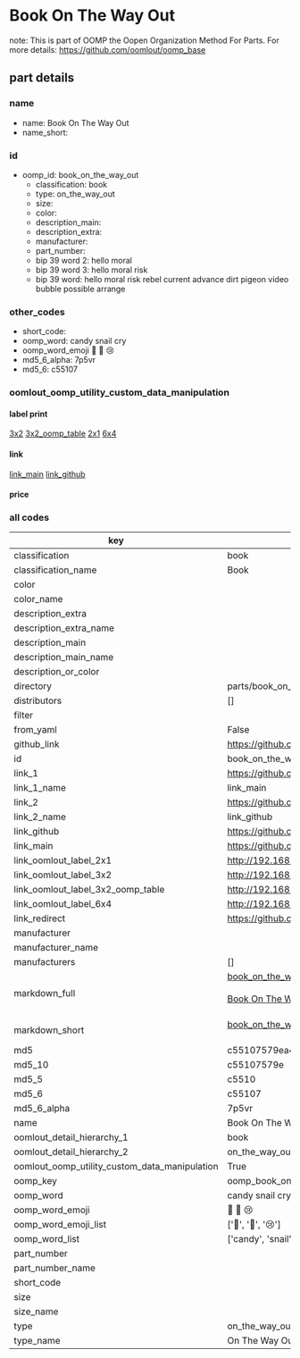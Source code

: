 # Book On The Way Out  

note: This is part of OOMP the Oopen Organization Method For Parts. For more details: https://github.com/oomlout/oomp_base

##  part details
  







### name
* name: Book On The Way Out
* name_short: 
### id
* oomp_id: book_on_the_way_out
  * classification: book
  * type: on_the_way_out
  * size: 
  * color: 
  * description_main: 
  * description_extra: 
  * manufacturer: 
  * part_number: 
  * bip 39 word 2: hello moral
  * bip 39 word 3: hello moral risk
  * bip 39 word: hello moral risk rebel current advance dirt pigeon video bubble possible arrange

### other_codes
* short_code: 
* oomp_word: candy snail cry
* oomp_word_emoji :candy: :snail: :cry:
* md5_6_alpha: 7p5vr
* md5_6: c55107






### oomlout_oomp_utility_custom_data_manipulation
#### label print
[3x2](http://192.168.1.245:1112/?label=oomp%207p5vr)
[3x2_oomp_table](http://192.168.1.108:1112/?label=oomp%207p5vr)
[2x1](http://192.168.1.242:1112/?label=oomp%207p5vr)
[6x4](http://192.168.1.55:1112/?label=oomp%207p5vr)    

#### link

[link_main](https://github.com/oomlout/oomlout_oomp_version_1_messy/tree/main/parts/book_on_the_way_out) [link_github](https://github.com/oomlout/oomlout_oomp_version_1_messy/tree/main/parts/book_on_the_way_out)                             

#### price







### all codes 
| key | value |  
| --- | --- |  
| classification | book |  
| classification_name | Book |  
| color |  |  
| color_name |  |  
| description_extra |  |  
| description_extra_name |  |  
| description_main |  |  
| description_main_name |  |  
| description_or_color |   |  
| directory | parts/book_on_the_way_out |  
| distributors | [] |  
| filter |  |  
| from_yaml | False |  
| github_link | https://github.com/oomlout/oomlout_oomp_part_src/tree/main/parts/book_on_the_way_out |  
| id | book_on_the_way_out |  
| link_1 | https://github.com/oomlout/oomlout_oomp_version_1_messy/tree/main/parts/book_on_the_way_out |  
| link_1_name | link_main |  
| link_2 | https://github.com/oomlout/oomlout_oomp_version_1_messy/tree/main/parts/book_on_the_way_out |  
| link_2_name | link_github |  
| link_github | https://github.com/oomlout/oomlout_oomp_version_1_messy/tree/main/parts/book_on_the_way_out |  
| link_main | https://github.com/oomlout/oomlout_oomp_version_1_messy/tree/main/parts/book_on_the_way_out |  
| link_oomlout_label_2x1 | http://192.168.1.242:1112/?label=oomp%207p5vr |  
| link_oomlout_label_3x2 | http://192.168.1.245:1112/?label=oomp%207p5vr |  
| link_oomlout_label_3x2_oomp_table | http://192.168.1.108:1112/?label=oomp%207p5vr |  
| link_oomlout_label_6x4 | http://192.168.1.55:1112/?label=oomp%207p5vr |  
| link_redirect | https://github.com/oomlout/oomlout_oomp_version_1_messy/tree/main/parts/book_on_the_way_out |  
| manufacturer |  |  
| manufacturer_name |  |  
| manufacturers | [] |  
| markdown_full | [book_on_the_way_out](none)<br>[](none)<br>[Book On The Way Out](none)<br><br> |  
| markdown_short | [book_on_the_way_out](none)<br><br> |  
| md5 | c55107579ea4a7d40f9b0b3374e3eb56 |  
| md5_10 | c55107579e |  
| md5_5 | c5510 |  
| md5_6 | c55107 |  
| md5_6_alpha | 7p5vr |  
| name | Book On The Way Out |  
| oomlout_detail_hierarchy_1 | book |  
| oomlout_detail_hierarchy_2 | on_the_way_out |  
| oomlout_oomp_utility_custom_data_manipulation | True |  
| oomp_key | oomp_book_on_the_way_out |  
| oomp_word | candy snail cry |  
| oomp_word_emoji | :candy: :snail: :cry: |  
| oomp_word_emoji_list | [':candy:', ':snail:', ':cry:'] |  
| oomp_word_list | ['candy', 'snail', 'cry'] |  
| part_number |  |  
| part_number_name |  |  
| short_code |  |  
| size |  |  
| size_name |  |  
| type | on_the_way_out |  
| type_name | On The Way Out |  
